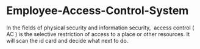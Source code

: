 # Employee-Access-Control-System
In the fields of physical security and information security, ​ access control (​ AC​ ) is the selective restriction of access to a place or other resources. It will scan the id card and decide what next to do.
